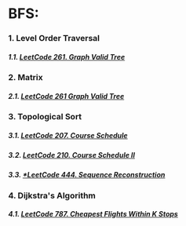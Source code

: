 # BFS:
### 1. Level Order Traversal
##### 1.1. [LeetCode 261. Graph Valid Tree](/src/leetcode/p251to300/LeetCode261GraphValidTree.java)

### 2. Matrix
##### 2.1. [LeetCode 261 Graph Valid Tree](/src/leetcode/p251to300/LeetCode261GraphValidTree.java)

### 3. Topological Sort
##### 3.1. [LeetCode 207. Course Schedule](/src/leetcode/p201to250/LeetCode207CourseSchedule.java)
##### 3.2. [LeetCode 210. Course Schedule II](/src/leetcode/p201to250/LeetCode210CourseScheduleII.java)
##### 3.3. [*LeetCode 444. Sequence Reconstruction](/src/leetcode/p401to450/LeetCode444SequenceReconstruction.java)

### 4. Dijkstra's Algorithm
##### 4.1. [LeetCode 787. Cheapest Flights Within K Stops](/src/leetcode/p751to800/LeetCode787CheapestFlightsWithinKStops.java)
